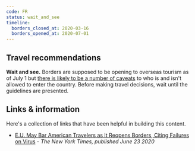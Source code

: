 ```yaml
---
code: FR
status: wait_and_see
timeline:
  borders_closed_at: 2020-03-16
  borders_opened_at: 2020-07-01
---
```



## Travel recommendations

**Wait and see.** Borders are supposed to be opening to overseas tourism as of
July 1 but [there is likely to be a number of
caveats](https://www.nytimes.com/2020/06/23/world/europe/coronavirus-EU-American-travel-ban.html)
to who is and isn't allowed to enter the country. Before making travel
decisions, wait until the guidelines are presented.

## Links & information

Here's a collection of links that have been helpful in building this content.

* [E.U. May Bar American Travelers as It Reopens Borders, Citing Failures on Virus](https://www.nytimes.com/2020/06/23/world/europe/coronavirus-EU-American-travel-ban.html) - _The New York Times, published June 23 2020_
